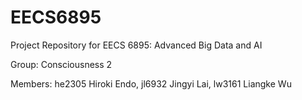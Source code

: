 # EECS6895
Project Repository for EECS 6895: Advanced Big Data and AI

Group: 
Consciousness 2

Members: 
he2305	Hiroki Endo, 
jl6932	Jingyi Lai, 
lw3161	Liangke Wu
